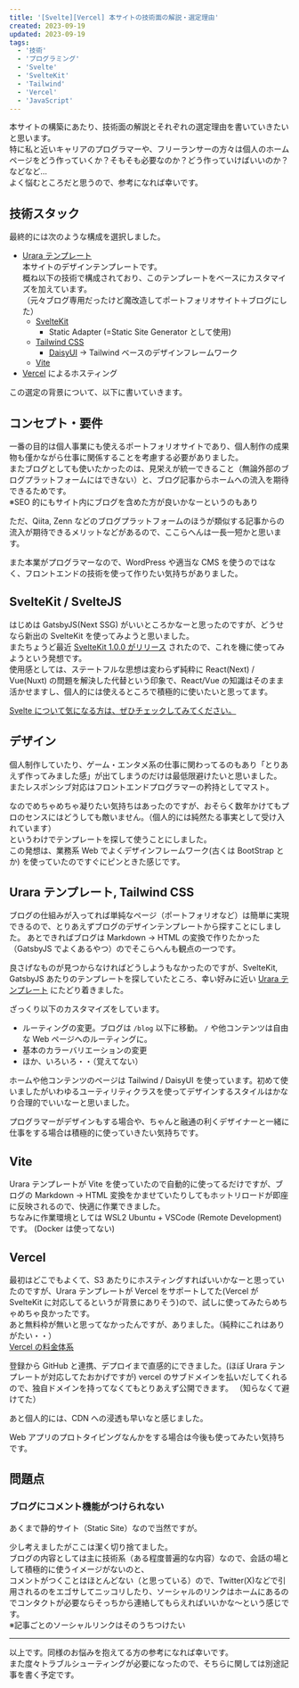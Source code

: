 ```yaml
---
title: '[Svelte][Vercel] 本サイトの技術面の解説・選定理由'
created: 2023-09-19
updated: 2023-09-19
tags:
  - '技術'
  - 'プログラミング'
  - 'Svelte'
  - 'SvelteKit'
  - 'Tailwind'
  - 'Vercel'
  - 'JavaScript'
---
```


本サイトの構築にあたり、技術面の解説とそれぞれの選定理由を書いていきたいと思います。  
特に私と近いキャリアのプログラマーや、フリーランサーの方々は個人のホームページをどう作っていくか？そもそも必要なのか？どう作っていけばいいのか？などなど…  
よく悩むところだと思うので、参考になれば幸いです。

## 技術スタック

最終的には次のような構成を選択しました。

- [Urara テンプレート](https://github.com/importantimport/urara)  
  本サイトのデザインテンプレートです。  
  概ね以下の技術で構成されており、このテンプレートをベースにカスタマイズを加えています。  
  （元々ブログ専用だったけど魔改造してポートフォリオサイト＋ブログにした）
  - [SvelteKit](https://kit.svelte.dev/)
    - Static Adapter (=Static Site Generator として使用)
  - [Tailwind CSS](https://tailwindcss.com/)
    - [DaisyUI](https://daisyui.com/) -> Tailwind ベースのデザインフレームワーク
  - [Vite](https://vitejs.dev/)
- [Vercel](https://vercel.com/) によるホスティング

この選定の背景について、以下に書いていきます。

## コンセプト・要件

一番の目的は個人事業にも使えるポートフォリオサイトであり、個人制作の成果物も僅かながら仕事に関係することを考慮する必要がありました。  
またブログとしても使いたかったのは、見栄えが統一できること（無論外部のブログプラットフォームにはできない）と、ブログ記事からホームへの流入を期待できるためです。  
※SEO 的にもサイト内にブログを含めた方が良いかなーというのもあり

ただ、Qiita, Zenn などのブログプラットフォームのほうが類似する記事からの流入が期待できるメリットなどがあるので、ここらへんは一長一短かと思います。

また本業がプログラマーなので、WordPress や適当な CMS を使うのではなく、フロントエンドの技術を使って作りたい気持ちがありました。

## SvelteKit / SvelteJS

はじめは GatsbyJS(Next SSG) がいいところかなーと思ったのですが、どうせなら新出の SvelteKit を使ってみようと思いました。  
またちょうど最近 [SvelteKit 1.0.0 がリリース](https://svelte.jp/blog/announcing-sveltekit-1.0) されたので、これを機に使ってみようという発想です。  
使用感としては、ステートフルな思想は変わらず純粋に React(Next) / Vue(Nuxt) の問題を解決した代替という印象で、React/Vue の知識はそのまま活かせますし、個人的には使えるところで積極的に使いたいと思ってます。

[Svelte について気になる方は、ぜひチェックしてみてください。](https://svelte.dev/)

## デザイン

個人制作していたり、ゲーム・エンタメ系の仕事に関わってるのもあり「とりあえず作ってみました感」が出てしまうのだけは最低限避けたいと思いました。  
またレスポンシブ対応はフロントエンドプログラマーの矜持としてマスト。

なのでめちゃめちゃ凝りたい気持ちはあったのですが、おそらく数年かけてもプロのセンスにはどうしても敵いません。（個人的には純然たる事実として受け入れています）  
というわけでテンプレートを探して使うことにしました。  
この発想は、業務系 Web でよくデザインフレームワーク(古くは BootStrap とか) を使っていたのですぐにピンときた感じです。

## Urara テンプレート, Tailwind CSS

ブログの仕組みが入ってれば単純なページ（ポートフォリオなど）は簡単に実現できるので、とりあえずブログのデザインテンプレートから探すことにしました。
あとできればブログは Markdown -> HTML の変換で作りたかった（GatsbyJS でよくあるやつ）のでそこらへんも観点の一つです。

良さげなものが見つからなければどうしようもなかったのですが、SvelteKit, GatsbyJS あたりのテンプレートを探していたところ、幸い好みに近い [Urara テンプレート](https://github.com/importantimport/urara) にたどり着きました。

ざっくり以下のカスタマイズをしています。

- ルーティングの変更。ブログは `/blog` 以下に移動。 `/` や他コンテンツは自由な Web ページへのルーティングに。
- 基本のカラーバリエーションの変更
- ほか、いろいろ・・（覚えてない）

ホームや他コンテンツのページは Tailwind / DaisyUI を使っています。初めて使いましたがいわゆるユーティリティクラスを使ってデザインするスタイルはかなり合理的でいいなーと思いました。

プログラマーがデザインもする場合や、ちゃんと融通の利くデザイナーと一緒に仕事をする場合は積極的に使っていきたい気持ちです。

## Vite

Urara テンプレートが Vite を使っていたので自動的に使ってるだけですが、ブログの Markdown -> HTML 変換をかませていたりしてもホットリロードが即座に反映されるので、快適に作業できました。  
ちなみに作業環境としては WSL2 Ubuntu + VSCode (Remote Development) です。 (Docker は使ってない)

## Vercel

最初はどこでもよくて、S3 あたりにホスティングすればいいかなーと思っていたのですが、Urara テンプレートが Vercel をサポートしてた(Vercel が SvelteKit に対応してるというが背景にありそう)ので、試しに使ってみたらめちゃめちゃ良かったです。  
あと無料枠が無いと思ってなかったんですが、ありました。（純粋にこれはありがたい・・）  
[Vercel の料金体系](https://vercel.com/pricing)

登録から GitHub と連携、デプロイまで直感的にできました。(ほぼ Urara テンプレートが対応してたおかげですが)
vercel のサブドメインを払いだしてくれるので、独自ドメインを持ってなくてもとりあえず公開できます。
（知らなくて避けてた）

あと個人的には、CDN への浸透も早いなと感じました。

Web アプリのプロトタイピングなんかをする場合は今後も使ってみたい気持ちです。

## 問題点

### ブログにコメント機能がつけられない

あくまで静的サイト（Static Site）なので当然ですが。

少し考えましたがここは潔く切り捨てました。  
ブログの内容としては主に技術系（ある程度普遍的な内容）なので、会話の場として積極的に使うイメージがないのと、  
コメントがつくことはほとんどない（と思っている）ので、Twitter(X)などで引用されるのをエゴサしてニッコリしたり、ソーシャルのリンクはホームにあるのでコンタクトが必要ならそっちから連絡してもらえればいいかな～という感じです。  
※記事ごとのソーシャルリンクはそのうちつけたい

---

以上です。同様のお悩みを抱えてる方の参考になれば幸いです。  
また度々トラブルシューティングが必要になったので、そちらに関しては別途記事を書く予定です。

